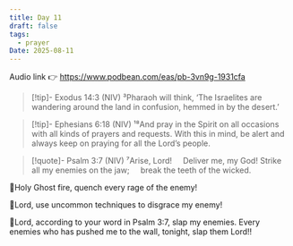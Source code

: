```yaml
---
title: Day 11
draft: false
tags:
  - prayer
Date: 2025-08-11
---
```

Audio link 👉 https://www.podbean.com/eas/pb-3vn9g-1931cfa


>[!tip]- Exodus 14:3 (NIV)
>³Pharaoh will think, ‘The Israelites are wandering around the land in confusion, hemmed in by the desert.’

>[!tip]- Ephesians 6:18 (NIV)
>¹⁸And pray in the Spirit on all occasions with all kinds of prayers and requests. With this in mind, be alert and always keep on praying for all the Lord’s people.

>[!quote]- Psalm 3:7 (NIV)
>⁷Arise, Lord!
    Deliver me, my God!
Strike all my enemies on the jaw;
    break the teeth of the wicked.



🛐Holy Ghost fire, quench every rage of the enemy!

🛐Lord, use uncommon techniques to disgrace my enemy!

🛐Lord, according to your word in Psalm 3:7, slap my enemies. Every enemies who has pushed me to the wall, tonight, slap them Lord!!
